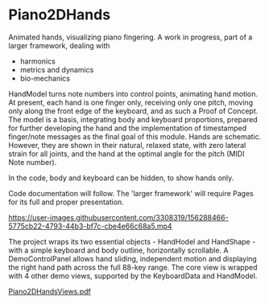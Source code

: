 # Piano2DHands
Animated hands, visualizing piano fingering. A work in progress, part of a larger framework, dealing with
- harmonics
- metrics and dynamics
- bio-mechanics

HandModel turns note numbers into control points, animating hand motion. At present, each hand is one finger only, receiving only one pitch, moving only along the front edge of the keyboard, and as such a Proof of Concept. The model is a basis, integrating body and keyboard proportions, prepared for further developing the hand and the implementation of timestamped finger/note messages as the final goal of this module. Hands are schematic. However, they are shown in their natural, relaxed state, with zero lateral strain for all joints, and the hand at the optimal angle for the pitch (MIDI Note number).

In the code, body and keyboard can be hidden, to show hands only.

Code documentation will follow. The 'larger framework' will require Pages for its full and proper presentation.


https://user-images.githubusercontent.com/3308319/156288466-5775cb22-4793-44b3-bf7c-cbe4e66c68a5.mp4

The project wraps its two essential objects - HandHodel and HandShape - with a simple keyboard and body outline, horizontally scrollable. A DemoControlPanel allows hand sliding, independent motion and displaying the right hand path across the full 88-key range. The core view is wrapped with 4 other demo views, supported by the KeyboardData and HandModel.

[Piano2DHandsViews.pdf](https://github.com/eNorthug/Piano2DHands/files/8166499/Piano2DHandsViews.pdf)
